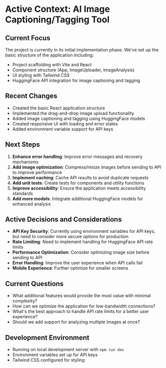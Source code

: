 # Active Context: AI Image Captioning/Tagging Tool

## Current Focus
The project is currently in its initial implementation phase. We've set up the basic structure of the application including:
- Project scaffolding with Vite and React
- Component structure (App, ImageUploader, ImageAnalysis)
- UI styling with Tailwind CSS
- HuggingFace API integration for image captioning and tagging

## Recent Changes
- Created the basic React application structure
- Implemented the drag-and-drop image upload functionality
- Added image captioning and tagging using HuggingFace models
- Created responsive UI with loading and error states
- Added environment variable support for API keys

## Next Steps
1. **Enhance error handling**: Improve error messages and recovery mechanisms
2. **Add image optimization**: Compress/resize images before sending to API to improve performance
3. **Implement caching**: Cache API results to avoid duplicate requests
4. **Add unit tests**: Create tests for components and utility functions
5. **Improve accessibility**: Ensure the application meets accessibility standards
6. **Add more models**: Integrate additional HuggingFace models for enhanced analysis

## Active Decisions and Considerations
- **API Key Security**: Currently using environment variables for API keys, but need to consider more secure options for production
- **Rate Limiting**: Need to implement handling for HuggingFace API rate limits
- **Performance Optimization**: Consider optimizing image size before sending to API
- **Error Handling**: Improve the user experience when API calls fail
- **Mobile Experience**: Further optimize for smaller screens

## Current Questions
- What additional features would provide the most value with minimal complexity?
- How can we optimize the application for low-bandwidth connections?
- What's the best approach to handle API rate limits for a better user experience?
- Should we add support for analyzing multiple images at once?

## Development Environment
- Running on local development server with `npm run dev`
- Environment variables set up for API keys
- Tailwind CSS configured for styling 